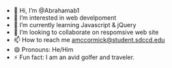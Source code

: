 - 👋 Hi, I’m @Abrahamab1
- 👀 I’m interested in web develpoment
- 🌱 I’m currently learning Javascript & jQuery
- 💞️ I’m looking to collaborate on respomsive web site
- 📫 How to reach me amccormick@student.sdccd.edu
- 😄 Pronouns: He/Him
- ⚡ Fun fact: I am an avid golfer and traveler.

<!---
Abrahamab1 is a ✨ special ✨ repository because its `README.md` (this file) appears on your GitHub profile.
You can click the Preview link to take a look at your changes.
--->
